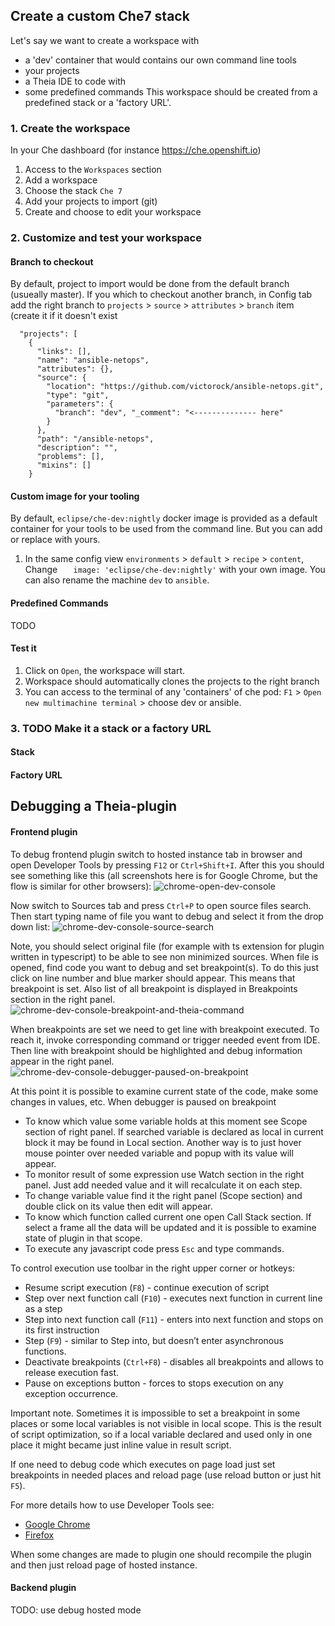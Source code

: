 ## Create a custom Che7 stack
Let's say we want to create a workspace with
- a 'dev' container that would contains our own command line tools
- your projects
- a Theia IDE to code with
- some predefined commands
This workspace should be created from a predefined stack or a 'factory URL'.

### 1. Create the workspace
In your Che dashboard (for instance https://che.openshift.io)
1. Access to the `Workspaces` section
2. Add a workspace
3. Choose the stack `Che 7`
4. Add your projects to import (git)
5. Create and choose to edit your workspace

### 2. Customize and test your workspace
#### Branch to checkout
By default, project to import would be done from the default branch (usueally master). If you which to checkout another branch, in Config tab add the right branch to `projects` > `source` > `attributes` > `branch` item (create it if it doesn't exist
```
  "projects": [
    {
      "links": [],
      "name": "ansible-netops",
      "attributes": {},
      "source": {
        "location": "https://github.com/victorock/ansible-netops.git",
        "type": "git",
        "parameters": {
          "branch": "dev", "_comment": "<-------------- here"
        }
      },
      "path": "/ansible-netops",
      "description": "",
      "problems": [],
      "mixins": []
    }
```
#### Custom image for your tooling
By default, `eclipse/che-dev:nightly` docker image is provided as a default container for your tools to be used from the command line. But you can add or replace with yours.
1. In the same config view `environments` > `default` > `recipe` > `content`, Change `   image: 'eclipse/che-dev:nightly'` with your own image. You can also rename the machine `dev` to `ansible`.

#### Predefined Commands
TODO
#### Test it
1. Click on `Open`, the workspace will start.
2. Workspace should automatically clones the projects to the right branch
3. You can access to the terminal of any 'containers' of che pod: `F1` > `Open new multimachine terminal` > choose dev or ansible.

### 3. TODO Make it a stack or a factory URL

#### Stack
#### Factory URL

## Debugging a Theia-plugin
#### Frontend plugin

To debug frontend plugin switch to hosted instance tab in browser and open Developer Tools by pressing `F12` or `Ctrl+Shift+I`. After this you should see something like this (all screenshots here is for Google Chrome, but the flow is similar for other browsers):
![chrome-open-dev-console](https://user-images.githubusercontent.com/15607393/46793343-26638680-cd4e-11e8-9a8e-5af1b7613b1f.png)

Now switch to Sources tab and press `Ctrl+P` to open source files search. Then start typing name of file you want to debug and select it from the drop down list:
![chrome-dev-console-source-search](https://user-images.githubusercontent.com/15607393/46793414-57dc5200-cd4e-11e8-8235-86f3e6d68725.png)

Note, you should select original file (for example with ts extension for plugin written in typescript) to be able to see non minimized sources.
When file is opened, find code you want to debug and set breakpoint(s). To do this just click on line number and blue marker should appear. This means that breakpoint is set. Also list of all breakpoint is displayed in Breakpoints section in the right panel.
![chrome-dev-console-breakpoint-and-theia-command](https://user-images.githubusercontent.com/15607393/46793430-60cd2380-cd4e-11e8-9fa1-d52056dd16d8.png)

When breakpoints are set we need to get line with breakpoint executed. To reach it, invoke corresponding command or trigger needed event from IDE. Then line with breakpoint should be highlighted and debug information appear in the right panel.
![chrome-dev-console-debugger-paused-on-breakpoint](https://user-images.githubusercontent.com/15607393/46793438-64f94100-cd4e-11e8-9830-7fab0f2b0eaa.png)

At this point it is possible to examine current state of the code, make some changes in values, etc.
When debugger is paused on breakpoint
 - To know which value some variable holds at this moment see Scope section of right panel. If searched variable is declared as local in current block it may be found in Local section. Another way is to just hover mouse pointer over needed variable and popup with its value will appear.
 - To monitor result of some expression use Watch section in the right panel. Just add needed value and it will recalculate it on each step. 
 - To change variable value find it the right panel (Scope section) and double click on its value then edit will appear.
 - To know which function called current one open Call Stack section. If select a frame all the data will be updated and it is possible to examine state of plugin in that scope.
 - To execute any javascript code press `Esc` and type commands.

To control execution use toolbar in the right upper corner or hotkeys:
 - Resume script execution (`F8`) - continue execution of script
 - Step over next function call (`F10`) - executes next function in current line as a step
 - Step into next function call (`F11`) - enters into next function and stops on its first instruction
 - Step (`F9`) - similar to Step into, but doesn’t enter asynchronous functions.
 - Deactivate breakpoints (`Ctrl+F8`) - disables all breakpoints and allows to release execution fast.
 - Pause on exceptions button - forces to stops execution on any exception occurrence.

Important note. Sometimes it is impossible to set a breakpoint in some places or some local variables is not visible in local scope. This is the result of script optimization, so if a local variable declared and used only in one place it might became just inline value in result script.

If one need to debug code which executes on page load just set breakpoints in needed places and reload page (use reload button or just hit `F5`). 

For more details how to use Developer Tools see:
 - [Google Chrome](https://developers.google.com/web/tools/chrome-devtools/)
 - [Firefox](https://developer.mozilla.org/en-US/docs/Tools)

When some changes are made to plugin one should recompile the plugin and then just reload page of hosted instance.

#### Backend plugin
TODO: use debug hosted mode